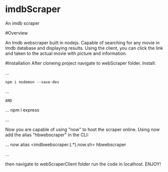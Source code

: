 # imdbScraper
An imdb scraper 


#Overview

An Imdb webscraper built in nodejs. Capable of searching for any movie in Imdb database and displaying results.
Using the client, you can click the link and taken to the actual movie with picture and information.


#Installation
After cloneing project navigate to webScraper folder. Install:

...

	npm i nodemon --save-dev
...

	AND
...
	npm i express

...

Now you are capable of using "now" to host the scraper online. Using now add the alias "hbwebscraper" in the CLI:

...
	now alias <imdbwebscraper.(.*).now.sh> hbwebscraper

...

then navigate to webScraperClient folder run the code in localhost. ENJOY!


